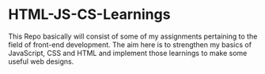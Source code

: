 # HTML-JS-CS-Learnings

This Repo basically will consist of some of my assignments pertaining to the field of front-end development.
The aim here is to strengthen my basics of JavaScript, CSS and HTML and implement those learnings to make some useful web designs.

